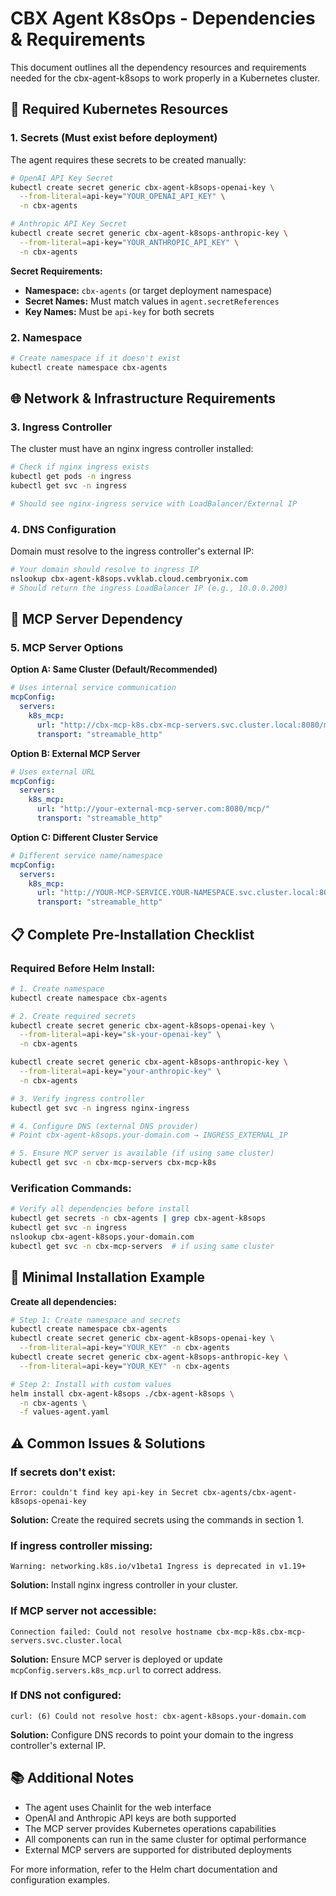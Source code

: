 # CBX Agent K8sOps - Dependencies & Requirements

This document outlines all the dependency resources and requirements needed for the cbx-agent-k8sops to work properly in a Kubernetes cluster.

## 🔧 Required Kubernetes Resources

### 1. Secrets (Must exist before deployment)

The agent requires these secrets to be created manually:

```bash
# OpenAI API Key Secret
kubectl create secret generic cbx-agent-k8sops-openai-key \
  --from-literal=api-key="YOUR_OPENAI_API_KEY" \
  -n cbx-agents

# Anthropic API Key Secret  
kubectl create secret generic cbx-agent-k8sops-anthropic-key \
  --from-literal=api-key="YOUR_ANTHROPIC_API_KEY" \
  -n cbx-agents
```

**Secret Requirements:**
- **Namespace:** `cbx-agents` (or target deployment namespace)
- **Secret Names:** Must match values in `agent.secretReferences`
- **Key Names:** Must be `api-key` for both secrets

### 2. Namespace

```bash
# Create namespace if it doesn't exist
kubectl create namespace cbx-agents
```

## 🌐 Network & Infrastructure Requirements

### 3. Ingress Controller

The cluster must have an nginx ingress controller installed:

```bash
# Check if nginx ingress exists
kubectl get pods -n ingress
kubectl get svc -n ingress

# Should see nginx-ingress service with LoadBalancer/External IP
```

### 4. DNS Configuration

Domain must resolve to the ingress controller's external IP:

```bash
# Your domain should resolve to ingress IP
nslookup cbx-agent-k8sops.vvklab.cloud.cembryonix.com
# Should return the ingress LoadBalancer IP (e.g., 10.0.0.200)
```

## 🤖 MCP Server Dependency

### 5. MCP Server Options

**Option A: Same Cluster (Default/Recommended)**
```yaml
# Uses internal service communication
mcpConfig:
  servers:
    k8s_mcp:
      url: "http://cbx-mcp-k8s.cbx-mcp-servers.svc.cluster.local:8080/mcp/"
      transport: "streamable_http"
```

**Option B: External MCP Server**
```yaml
# Uses external URL
mcpConfig:
  servers:
    k8s_mcp:
      url: "http://your-external-mcp-server.com:8080/mcp/"
      transport: "streamable_http"
```

**Option C: Different Cluster Service**
```yaml
# Different service name/namespace
mcpConfig:
  servers:
    k8s_mcp:
      url: "http://YOUR-MCP-SERVICE.YOUR-NAMESPACE.svc.cluster.local:8080/mcp/"
      transport: "streamable_http"
```

## 📋 Complete Pre-Installation Checklist

### Required Before Helm Install:

```bash
# 1. Create namespace
kubectl create namespace cbx-agents

# 2. Create required secrets
kubectl create secret generic cbx-agent-k8sops-openai-key \
  --from-literal=api-key="sk-your-openai-key" \
  -n cbx-agents

kubectl create secret generic cbx-agent-k8sops-anthropic-key \
  --from-literal=api-key="your-anthropic-key" \
  -n cbx-agents

# 3. Verify ingress controller
kubectl get svc -n ingress nginx-ingress

# 4. Configure DNS (external DNS provider)
# Point cbx-agent-k8sops.your-domain.com → INGRESS_EXTERNAL_IP

# 5. Ensure MCP server is available (if using same cluster)
kubectl get svc -n cbx-mcp-servers cbx-mcp-k8s
```

### Verification Commands:

```bash
# Verify all dependencies before install
kubectl get secrets -n cbx-agents | grep cbx-agent-k8sops
kubectl get svc -n ingress
nslookup cbx-agent-k8sops.your-domain.com
kubectl get svc -n cbx-mcp-servers  # if using same cluster
```

## 🎯 Minimal Installation Example

**Create all dependencies:**
```bash
# Step 1: Create namespace and secrets
kubectl create namespace cbx-agents
kubectl create secret generic cbx-agent-k8sops-openai-key \
  --from-literal=api-key="YOUR_KEY" -n cbx-agents
kubectl create secret generic cbx-agent-k8sops-anthropic-key \
  --from-literal=api-key="YOUR_KEY" -n cbx-agents

# Step 2: Install with custom values
helm install cbx-agent-k8sops ./cbx-agent-k8sops \
  -n cbx-agents \
  -f values-agent.yaml
```

## ⚠️ Common Issues & Solutions

### If secrets don't exist:
```
Error: couldn't find key api-key in Secret cbx-agents/cbx-agent-k8sops-openai-key
```
**Solution:** Create the required secrets using the commands in section 1.

### If ingress controller missing:
```
Warning: networking.k8s.io/v1beta1 Ingress is deprecated in v1.19+
```
**Solution:** Install nginx ingress controller in your cluster.

### If MCP server not accessible:
```
Connection failed: Could not resolve hostname cbx-mcp-k8s.cbx-mcp-servers.svc.cluster.local
```
**Solution:** Ensure MCP server is deployed or update `mcpConfig.servers.k8s_mcp.url` to correct address.

### If DNS not configured:
```
curl: (6) Could not resolve host: cbx-agent-k8sops.your-domain.com
```
**Solution:** Configure DNS records to point your domain to the ingress controller's external IP.

## 📚 Additional Notes

- The agent uses Chainlit for the web interface
- OpenAI and Anthropic API keys are both supported
- The MCP server provides Kubernetes operations capabilities
- All components can run in the same cluster for optimal performance
- External MCP servers are supported for distributed deployments

For more information, refer to the Helm chart documentation and configuration examples.